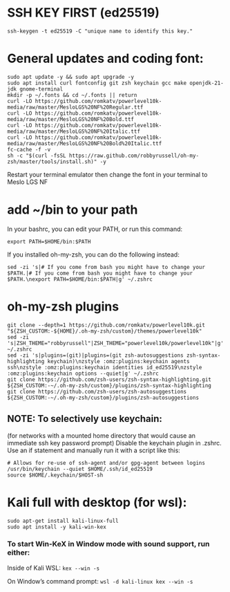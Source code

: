 # SSH KEY FIRST (ed25519)

`ssh-keygen -t ed25519 -C "unique name to identify this key."`


# General updates and coding font:
```
sudo apt update -y && sudo apt upgrade -y
sudo apt install curl fontconfig git zsh keychain gcc make openjdk-21-jdk gnome-terminal
mkdir -p ~/.fonts && cd ~/.fonts || return
curl -LO https://github.com/romkatv/powerlevel10k-media/raw/master/MesloLGS%20NF%20Regular.ttf
curl -LO https://github.com/romkatv/powerlevel10k-media/raw/master/MesloLGS%20NF%20Bold.ttf
curl -LO https://github.com/romkatv/powerlevel10k-media/raw/master/MesloLGS%20NF%20Italic.ttf
curl -LO https://github.com/romkatv/powerlevel10k-media/raw/master/MesloLGS%20NF%20Bold%20Italic.ttf
fc-cache -f -v
sh -c "$(curl -fsSL https://raw.github.com/robbyrussell/oh-my-zsh/master/tools/install.sh)" -y
```

Restart your terminal emulator then change the font in your terminal to Meslo LGS NF

# add ~/bin to your path

In your bashrc, you can edit your PATH, or run this command:

`export PATH=$HOME/bin:$PATH`

If you installed oh-my-zsh, you can do the following instead:

```
sed -zi 's|# If you come from bash you might have to change your $PATH.|# If you come from bash you might have to change your $PATH.\nexport PATH=$HOME/bin:$PATH|g' ~/.zshrc
```

# oh-my-zsh plugins
```
git clone --depth=1 https://github.com/romkatv/powerlevel10k.git "${ZSH_CUSTOM:-${HOME}/.oh-my-zsh/custom}/themes/powerlevel10k"
sed -zi 's|ZSH_THEME="robbyrussell"|ZSH_THEME="powerlevel10k/powerlevel10k"|g' ~/.zshrc
sed -zi 's|plugins=(git)|plugins=(git zsh-autosuggestions zsh-syntax-highlighting keychain)\nzstyle :omz:plugins:keychain agents ssh\nzstyle :omz:plugins:keychain identities id_ed25519\nzstyle :omz:plugins:keychain options --quiet|g' ~/.zshrc
git clone https://github.com/zsh-users/zsh-syntax-highlighting.git ${ZSH_CUSTOM:-~/.oh-my-zsh/custom}/plugins/zsh-syntax-highlighting
git clone https://github.com/zsh-users/zsh-autosuggestions ${ZSH_CUSTOM:-~/.oh-my-zsh/custom}/plugins/zsh-autosuggestions
```
## NOTE: To selectively use keychain:

(for networks with a mounted home directory that would cause an immediate ssh key password prompt)
Disable the keychain plugin in .zshrc. Use an if statement and manually run it with a script like this:
```
# Allows for re-use of ssh-agent and/or gpg-agent between logins
/usr/bin/keychain --quiet $HOME/.ssh/id_ed25519
source $HOME/.keychain/$HOST-sh
```

# Kali full with desktop (for wsl):

```
sudo apt-get install kali-linux-full
sudo apt install -y kali-win-kex
```
### To start Win-KeX in Window mode with sound support, run either:

Inside of Kali WSL: `kex --win -s`

On Window’s command prompt: `wsl -d kali-linux kex --win -s`



